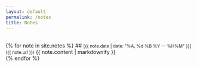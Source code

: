 ```yaml
---
layout: default
permalink: /notes
title: Notes
---
```


<br>
{% for note in site.notes %}
## <small>[{{ note.date | date: "%A, %d %B %Y — %H%M" }}]({{ note.url }})</small>
{{ note.content | markdownify }}<br>
{% endfor %}
